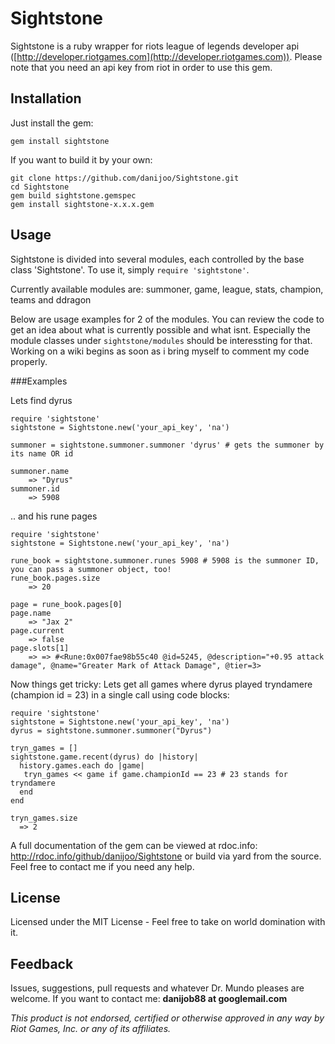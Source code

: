 Sightstone
=======

Sightstone is a ruby wrapper for riots league of legends developer api ([http://developer.riotgames.com](http://developer.riotgames.com)). Please note that you need an api key from riot in order to use this gem.


Installation
-------
Just install the gem:
```
gem install sightstone
```

If you want to build it by your own:
```
git clone https://github.com/danijoo/Sightstone.git
cd Sightstone
gem build sightstone.gemspec
gem install sightstone-x.x.x.gem
```

Usage
-------
Sightstone is divided into several modules, each controlled by the base class 'Sightstone'. To use it, simply `require 'sightstone'`.

Currently available modules are:
  summoner, game, league, stats, champion, teams and ddragon
  
Below are usage examples for 2 of the modules. You can review the code to get an idea about what is currently possible and what isnt. Especially the module classes under `sightstone/modules` should be interessting for that. Working on a wiki begins as soon as i bring myself to comment my code properly.

###Examples

Lets find dyrus

```
require 'sightstone'
sightstone = Sightstone.new('your_api_key', 'na')

summoner = sightstone.summoner.summoner 'dyrus' # gets the summoner by its name OR id

summoner.name
    => "Dyrus"
summoner.id
    => 5908
```

.. and his rune pages

``` 
require 'sightstone'
sightstone = Sightstone.new('your_api_key', 'na')

rune_book = sightstone.summoner.runes 5908 # 5908 is the summoner ID, you can pass a summoner object, too!
rune_book.pages.size
    => 20
    
page = rune_book.pages[0]
page.name
    => "Jax 2"
page.current
    => false
page.slots[1]
    => => #<Rune:0x007fae98b55c40 @id=5245, @description="+0.95 attack damage", @name="Greater Mark of Attack Damage", @tier=3>
```

Now things get tricky:
Lets get all games where dyrus played tryndamere (champion id = 23) in a single call using code blocks:

```
require 'sightstone'
sightstone = Sightstone.new('your_api_key', 'na')
dyrus = sightstone.summoner.summoner("Dyrus")

tryn_games = []
sightstone.game.recent(dyrus) do |history|
  history.games.each do |game|
   tryn_games << game if game.championId == 23 # 23 stands for tryndamere 
  end
end

tryn_games.size
  => 2
```

A full documentation of the gem can be viewed at rdoc.info: http://rdoc.info/github/danijoo/Sightstone or build via yard from the source.
Feel free to contact me if you need any help.


License
-------
Licensed under the MIT License - Feel free to take on world domination with it.

Feedback
-------
Issues, suggestions, pull requests and whatever Dr. Mundo pleases are welcome.
If you want to contact me: __danijob88 at googlemail.com__



_This product is not endorsed, certified or otherwise approved in any way by Riot Games, Inc. or any of its affiliates._

